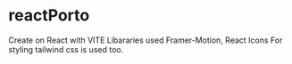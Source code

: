 # reactPorto
Create on React with VITE
Libararies used Framer-Motion, React Icons
For styling tailwind css is used too.
